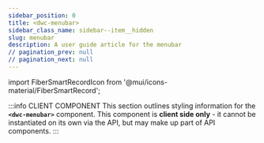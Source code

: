 ```yaml
---
sidebar_position: 0
title: <dwc-menubar>
sidebar_class_name: sidebar--item__hidden
slug: menubar
description: A user guide article for the menubar
// pagination_prev: null
// pagination_next: null
---
```


import FiberSmartRecordIcon from '@mui/icons-material/FiberSmartRecord';

<DocChip chip='shadow' />

:::info CLIENT COMPONENT
This section outlines styling information for the **`<dwc-menubar>`** component. This component is **client side only** - it cannot be instantiated on its own via the API, but may make up part of API components.
:::

<TableBuilder name="dwc-menubar" />

